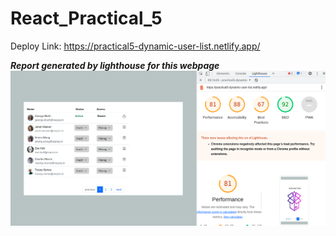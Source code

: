 # React_Practical_5
Deploy Link: https://practical5-dynamic-user-list.netlify.app/

 ***Report generated by lighthouse for this webpage***
  <img src="https://github.com/MdKAMRAN7255/Screenshot/blob/d32df834a34f77ed485a66fa1bfcc25cc9fe8cf4/Pracatical5S/Screenshot%20from%202023-04-27%2009-17-06.png" />
